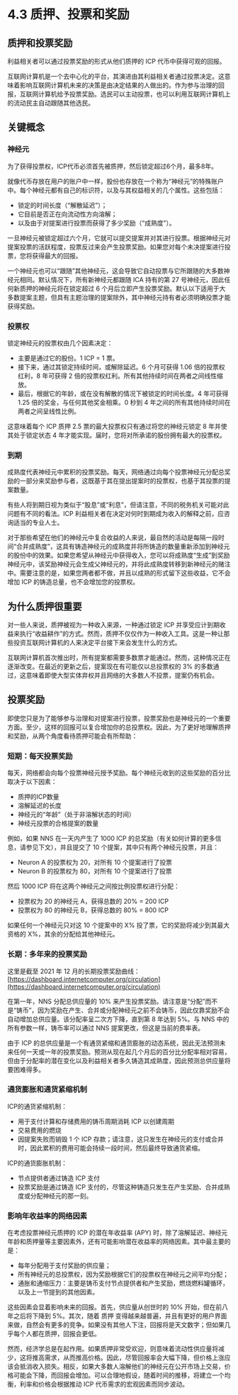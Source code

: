 # 4.3 质押、投票和奖励

## 质押和投票奖励

利益相关者可以通过投票奖励的形式从他们质押的 ICP 代币中获得可观的回报。

互联网计算机是一个去中心化的平台，其演进由其利益相关者通过投票决定。这意味着影响互联网计算机未来的决策是由决定结果的人做出的。作为参与治理的回报，互联网计算机给予投票奖励。选民可以主动投票，也可以利用互联网计算机上的流动民主自动跟随其他选民。

## 关键概念

### 神经元

为了获得投票权，ICP代币必须首先被质押，然后锁定超过6个月，最多8年。

就像代币存放在用户的账户中一样，股份也存放在一个称为“神经元”的特殊账户中。每个神经元都有自己的标识符，以及与其权益相关的几个属性。这些包括：

- 锁定的时间长度（“解散延迟”）；
- 它目前是否正在向流动性方向溶解；
- 以及由于对提案进行投票而获得了多少奖励（“成熟度”）。

一旦神经元被锁定超过六个月，它就可以提交提案并对其进行投票。根据神经元对提案投票的活跃程度，投票反过来会产生投票奖励。如果您对每个未决提案进行投票，您将获得最大的回报。

一个神经元也可以“跟随”其他神经元，这会导致它自动投票与它所跟随的大多数神经元相同。默认情况下，所有新神经元都跟随 ICA 持有的第 27 号神经元，因此任何新质押的神经元将在锁定超过 6 个月后立即产生投票奖励。默认以下适用于大多数提案主题，但具有主题治理的提案除外，其中神经元持有者必须明确投票才能获得奖励。

### 投票权

锁定神经元的投票权由几个因素决定：

- 主要是通过它的股份。1 ICP = 1 票。
- 接下来，通过其锁定持续时间，或解除延迟。6 个月可获得 1.06 倍的投票权红利，8 年可获得 2 倍的投票权红利。所有其他持续时间在两者之间线性缩放。
- 最后，根据它的年龄，或在没有解散的情况下被锁定的时间长度。4 年可获得 1.25 倍的奖金，与任何其他奖金相乘。0 秒到 4 年之间的所有其他持续时间在两者之间呈线性比例。

这意味着每个 ICP 质押 2.5 票的最大投票权只有通过将您的神经元锁定 8 年并使其处于锁定状态 4 年才能实现。届时，您将对所承诺的股份拥有最大的投票权。

### 到期

成熟度代表神经元中累积的投票奖励。每天，网络通过向每个投票神经元分配总奖励的一部分来奖励参与者，这既基于其在提出提案时的投票权，也基于其投票的提案数量。

有些人将到期日视为类似于“股息”或“利息”，但请注意，不同的税务机关可能对此问题有不同的看法。ICP 利益相关者在决定对何时到期成为收入的解释之前，应咨询适当的专业人士。

对于那些希望在他们的神经元中复合收益的人来说，最自然的活动是每隔一段时间“合并成熟度”，这具有铸造神经元的成熟度并将所铸造的数量重新添加到神经元的股份中的效果。如果您希望从神经元中获得收入，您可以将成熟度“生成”到奖励神经元中，该奖励神经元会生成父神经元的，并将此成熟度转移到新神经元的赌注中。需要注意的是，如果您两者都不做，并且以成熟的形式留下这些收益，它不会增加 ICP 的铸造总量，也不会增加您的投票权。

## 为什么质押很重要

对一些人来说，质押被视为一种收入来源，一种通过锁定 ICP 并享受应计到期收益来执行“收益耕作”的方式。然而，质押不仅仅作为一种收入工具。这是一种让那些投资互联网计算机的人来决定平台接下来会发生什么的方式。

互联网计算机首次推出时，所有提案都需要多数票才能通过。然而，这种情况正在逐渐改变。在最近的更新之后，提案现在有可能仅以总投票权的 3% 的多数通过，这意味着即使大型实体弃权并且网络的大多数人不投票，提案仍有机会。

## 投票奖励

即使您只是为了能够参与治理和对提案进行投票，投票奖励也是神经元的一个重要方面。至少，这样的回报可以复合增加你的总投票权。因此，为了更好地理解质押和奖励，从两个角度看待质押可能会有所帮助：

### 短期：每天投票奖励

每天，网络都会向每个投票神经元授予奖励。每个神经元收到的这些奖励的百分比取决于以下因素：

- 质押的ICP数量
- 溶解延迟的长度
- 神经元的“年龄”（处于非溶解状态的时间）
- 神经元投票的合格提案的数量

例如，如果 NNS 在一天内产生了 1000 ICP 的总奖励（有关如何计算的更多信息，请参见下文），并且提交了 10 个提案，其中只有两个神经元投票，并且：

- Neuron A 的投票权为 20，对所有 10 个提案进行了投票
- Neuron B 的投票权为 80，对所有 10 个提案进行了投票

然后 1000 ICP 将在这两个神经元之间按比例投票权进行分配：

- 投票权为 20 的神经元 A，获得总数的 20% = 200 ICP
- 投票权为 80 的神经元 B，获得总数的 80% = 800 ICP

如果任何一个神经元只对这 10 个提案中的 X% 投了票，它的奖励将减少到其最大资格的 X%，其余的分配给其他神经元。

### 长期：多年来的投票奖励

这里是截至 2021 年 12 月的长期投票奖励曲线：[https://dashboard.internetcomputer.org/circulation](https://dashboard.internetcomputer.org/circulation)

在第一年，NNS 分配总供应量的 10% 来产生投票奖励。请注意是“分配”而不是“铸币”，因为奖励在产生、合并或分配神经元之前不会铸币，因此仅靠奖励不会自动增加总供应量。该分配率呈二次方下降，直到第 8 年达到 5%。与 NNS 中的所有参数一样，铸币率可以通过 NNS 提案更改，但这是当前的费率表。

由于 ICP 的总供应量是一个有通货紧缩和通货膨胀的动态系统，因此无法预测未来任何一天或一年的投票奖励。预测从现在起几个月后的百分比分配率相对容易，但由于分配率的潜在变化以及利益相关者多久铸造其成熟度，因此预测总供应量将要困难得多。

### 通货膨胀和通货紧缩机制

ICP的通货紧缩机制：

- 用于支付计算和存储费用的铸币周期消耗 ICP 以创建周期
- 交易费用的燃烧
- 因提案失败而销毁 1 个 ICP 存款；请注意，这只发生在神经元的支付或合并时，因此累积的费用可能会持续一段时间，然后最终导致通货紧缩。

ICP的通货膨胀机制：

- 节点提供者通过铸造 ICP 支付
- 投票奖励是通过铸造 ICP 支付的，尽管这种铸造只发生在产生奖励、合并成熟度或分配神经元的那一刻。

### 影响年收益率的网络因素

在考虑投票神经元质押的 ICP 的潜在年收益率 (APY) 时，除了溶解延迟、神经元年龄和质押量等主要因素外，还有可能影响潜在收益率的网络因素。其中最主要的是：

- 每年分配用于支付奖励的供应量；
- 所有神经元的总投票权，因为奖励根据它们的投票权在神经元之间平均分配；
- 通胀和通缩压力：主要是铸币支付节点提供者和产生奖励，燃烧燃料罐循环，以及上一节提到的其他因素。

这些因素会显着影响未来的回报。首先，供应量从创世时的 10% 开始，但在前八年之后将下降到 5%。其次，随着 质押 变得越来越普遍，并且有更好的用户界面来做，自然会有更多的竞争。如果没有其他人下注，回报将是天文数字；但如果几乎每个人都在质押，回报会更低。

然而，经济学总是在起作用。如果质押非常受欢迎，则意味着流动性供应量将减少，这将推高需求，从而推高价格。因此，尽管回报率会大幅下降，但价格上涨应该会抵消收入损失。相反，如果大多数人溶解他们的神经元在公开市场上交易，价格可能会下降，而回报会增加。可以合理地假设，随着时间的推移，将建立一个均衡，利率和价格会根据推动 ICP 代币需求的宏观因素而同步波动。

